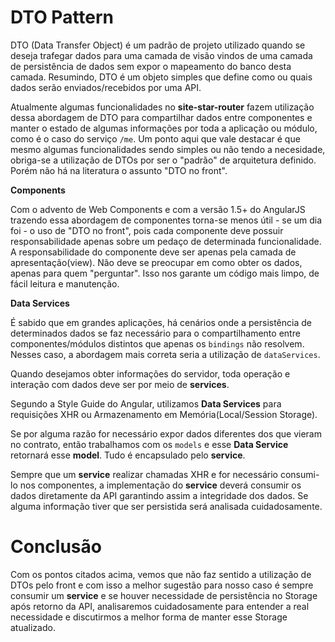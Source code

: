 # DTO Pattern

DTO (Data Transfer Object) é um padrão de projeto utilizado quando se deseja trafegar dados para uma camada de visão vindos de uma camada de persistência de dados sem expor o mapeamento do banco desta camada. Resumindo, DTO é um objeto simples que define como ou quais dados serão enviados/recebidos por uma API.

Atualmente algumas funcionalidades no **site-star-router** fazem utilização dessa abordagem de DTO para compartilhar dados entre componentes e manter o estado de algumas informações por toda a aplicação ou módulo, como é o caso do serviço `/me`. Um ponto aqui que vale destacar é que mesmo algumas funcionalidades sendo simples ou não tendo a necesidade, obriga-se a utilização de DTOs por ser o "padrão" de arquitetura definido. Porém não há na literatura o assunto "DTO no front".

**Components**

Com o advento de Web Components e com a versão 1.5+ do AngularJS trazendo essa abordagem de componentes torna-se menos útil - se um dia foi - o uso de "DTO no front", pois cada componente deve possuir responsabilidade apenas sobre um pedaço de determinada funcionalidade. A responsabilidade do componente deve ser apenas pela camada de apresentação(view). Não deve se preocupar em como obter os dados, apenas para quem "perguntar". Isso nos garante um código mais limpo, de fácil leitura e manutenção.

**Data Services**

É sabido que em grandes aplicações, há cenários onde a persistência de determinados dados se faz necessário para o compartilhamento entre componentes/módulos distintos que apenas os `bindings` não resolvem. Nesses caso, a abordagem mais correta seria a utilização de `dataServices`.

Quando desejamos obter informações do servidor, toda operação e interação com dados deve ser por meio de **services**.

Segundo a Style Guide do Angular, utilizamos **Data Services** para requisições XHR ou Armazenamento em Memória(Local/Session Storage).

Se por alguma razão for necessário expor dados diferentes dos que vieram no contrato, então trabalhamos com os `models` e esse **Data Service** retornará esse **model**. Tudo é encapsulado pelo **service**.

Sempre que um **service** realizar chamadas XHR e for necessário consumi-lo nos componentes, a implementação do **service** deverá consumir os dados diretamente da API garantindo assim a integridade dos dados. Se alguma informação tiver que ser persistida será analisada cuidadosamente.

# Conclusão

Com os pontos citados acima, vemos que não faz sentido a utilização de DTOs pelo front e com isso a melhor sugestão para nosso caso é sempre consumir um **service** e se houver necessidade de persistência no Storage após retorno da API, analisaremos cuidadosamente para entender a real necessidade e discutirmos a melhor forma de manter esse Storage atualizado.

